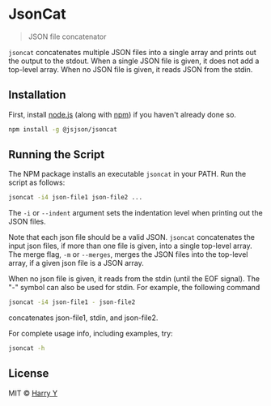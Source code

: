# JsonCat
> JSON file concatenator

`jsoncat` concatenates multiple JSON files into a single array and prints out the output to the stdout.
When a single JSON file is given, it does not add a top-level array.
When no JSON file is given, it reads JSON from the stdin.


## Installation

First, install [node.js](https://nodejs.org/) 
(along with [npm](https://www.npmjs.com/))
if you haven't already done so.

```bash
npm install -g @jsjson/jsoncat
```

## Running the Script

The NPM package installs an executable `jsoncat` in your PATH.
Run the script as follows:

```bash
jsoncat -i4 json-file1 json-file2 ...
```

The `-i` or `--indent` argument sets the indentation level when printing out the JSON files. 

Note that each json file should be a valid JSON.
`jsoncat` concatenates the input json files, if more than one file is given, into a single top-level array.
The merge flag, `-m` or `--merges`, merges the JSON files into the top-level array, if a given json file is a JSON array.

When no json file is given, it reads from the stdin (until the EOF signal).
The "-" symbol can also be used for stdin. For example, the following command

```bash
jsoncat -i4 json-file1 - json-file2
```

concatenates json-file1, stdin, and json-file2.


For complete usage info, including examples, try:

```bash
jsoncat -h
```


## License

MIT © [Harry Y](https://gitlab.com/realharry)
